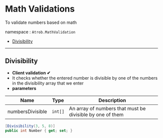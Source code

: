 # Math Validations

To validate numbers based on math

namespace : `Atrob.MathValidation`


-  [Divisibility](#divisibility)

---
## Divisibility
- **Client validation ✔** 
- It checks whether the entered number is divisible by one of the numbers in the divisibility array that we enter
- **parameters**

|Name|Type|Description|
|----|----|-----------|
|numbersDivisible|`int[]`|An array of numbers that must be divisible by one of them

```csharp
[Divisibility(3, 5, 8)]
public int Number { get; set; }
```